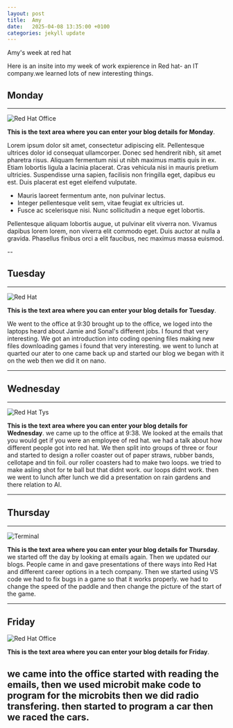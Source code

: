 ```yaml
---
layout: post
title:  Amy 
date:   2025-04-08 13:35:00 +0100
categories: jekyll update
---
```


Amy's week at red hat 

Here is an insite into my week of work expierence in Red hat- an IT company.we learned lots of new interesting things.

## Monday


---


![Red Hat Office](https://ctsgroup.ie/images/made/images/uploads/clients/IMG_0606_960_550_s_c1.JPG "Red Hat Waterford")

**This is the text area where you can enter your blog details for Monday**.

Lorem ipsum dolor sit amet, consectetur adipiscing elit. Pellentesque ultrices dolor id consequat ullamcorper. Donec sed hendrerit nibh, sit amet pharetra risus. Aliquam fermentum nisi ut nibh maximus mattis quis in ex. Etiam lobortis ligula a lacinia placerat. Cras vehicula nisi in mauris pretium ultricies. Suspendisse urna sapien, facilisis non fringilla eget, dapibus eu est. Duis placerat est eget eleifend vulputate. 

* Mauris laoreet fermentum ante, non pulvinar lectus. 
* Integer pellentesque velit sem, vitae feugiat ex ultricies ut. 
* Fusce ac scelerisque nisi. Nunc sollicitudin a neque eget lobortis. 

Pellentesque aliquam lobortis augue, ut pulvinar elit viverra non. Vivamus dapibus lorem lorem, non viverra elit commodo eget. Duis auctor at nulla a gravida. Phasellus finibus orci a elit faucibus, nec maximus massa euismod.


--

## Tuesday


---


![Red Hat](https://media.licdn.com/dms/image/sync/v2/D4E27AQG0k7J11PhVrA/articleshare-shrink_800/articleshare-shrink_800/0/1715854575117?e=2147483647&v=beta&t=p90eVR4DoE3f_dLfR9lHtLAVEG56CL9iItgiYbWf0yU "Red Hat Waterford")

**This is the text area where you can enter your blog details for Tuesday**.

We went to the office at 9:30 brought up to the office, 
we loged into the laptops 
heard about Jamie and Sonal's different jobs. I found that very interesting. 
We got an introduction into coding opening files making new files downloading games i found that very interesting. 
we went to lunch at quarted our ater to one 
came back up and started our blog we began with it on the web then we did it on nano.


---


## Wednesday


---


![Red Hat Tys](https://media.licdn.com/dms/image/D4E12AQGU2MRA1t_flw/article-cover_image-shrink_720_1280/0/1669889882460?e=2147483647&v=beta&t=2iisPY76v14iDs2r6ruxcI0rKQ5a51bWC5Ted8bh6Fc "Red Hat TYs")

**This is the text area where you can enter your blog details for Wednesday**.
we came up to the office at 9:38. We looked at the emails that you would get if you were an employee of red hat. we had a talk about how different people got into red hat. We then split into groups of three or four and started to design a roller coaster out of paper straws, rubber bands, cellotape and tin foil. our roller coasters had to make two loops. we tried to make asling shot for te ball but that didnt work. our loops didnt work. then we went to lunch after lunch we did a presentation on rain gardens and there relation to AI.

---


## Thursday


---


![Terminal](https://helpdeskgeek.com/wp-content/pictures/2023/01/preview-media-0-Title-Image.jpg "Terminal")

**This is the text area where you can enter your blog details for Thursday**.
we started off the day by looking at emails again. Then we updated our blogs. People came in and gave presentations of there ways into Red Hat and different career options in a tech company. Then we started using VS code we had to fix bugs in a game so that it works properly. we had to change the speed of the paddle and then change the picture of the start of the game.

---


## Friday

![Red Hat Office](https://github.blog/wp-content/uploads/2023/10/Collaboration-DarkMode-2.png?resize=1200%2C630 "Github")

**This is the text area where you can enter your blog details for Friday**.

we came into the office started with reading the emails, then we used microbit make code to program for the microbits then we did radio transfering. then started to program a car then we raced the cars.
---
